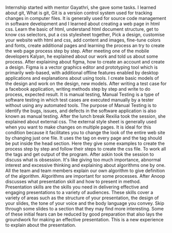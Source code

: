 Internship started with mentor Gayathri, she gave some tasks. I learned about git, What is git, Git is a version control system used for tracking changes in computer files. It is generally used for source code management in software development and I learned about creating a web page in html css. Learn the basic of html, understand html document structure, get to know css selectors, put a css stylesheet together, Pick a design, customise your website with html and css, add content and images, fine-tune colors and fonts, create additional pages and learning the process an try to create the web page process step by step. After meeting one of the mobile developers Kalyan, he explained about our work and told us about some process. After explaining about figma, how to create an account and create a design. Figma is a vector graphics editor and prototyping tool which is primarily web-based, with additional offline features enabled by desktop applications and explanations about using tools. I create basic models of the design and work on the design, new models. After writing a test case for a facebook application, writing methods step by step and write to do process, expected result. It is manual testing, Manual Testing is a type of software testing in which test cases are executed manually by a tester without using any automated tools. The purpose of Manual Testing is to identify the bugs, issues, and defects in the software application is also known as manual testing. After the lunch break Rexilia took the session, she explained about external css. The external style sheet is generally used when you want to make changes on multiple pages. It is ideal for this condition because it facilitates you to change the look of the entire web site by changing just one file. It uses the <link> tag on every page and the <link> tag should be put inside the head section. Here they give some examples to create the process step by step and follow their steps to create the css file. To work all the tags and get output of the program. After askin took the session to discuss what is obsession. It's like  giving too much importance, abnormal interest and excessive thinking and explaining about algorithms one by one. All the team and team members explain our own algorithm to give definition of the algorithm. Algorithms are important for some processes. After Anoop discusses what presentation skill and how to present in method. Presentation skills are the skills you need in delivering effective and engaging presentations to a variety of audiences. These skills cover a variety of areas such as the structure of your presentation, the design of your slides, the tone of your voice and the body language you convey. Skip through some slides to a section that they may find more interesting. Some of these initial fears can be reduced by good preparation that also lays the groundwork for making an effective presentation. This is a new experience to explain about the presentation. 

